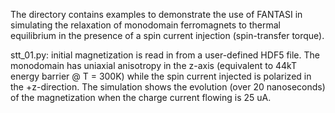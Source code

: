 The directory contains examples to demonstrate the use of FANTASI in simulating the
relaxation of monodomain ferromagnets to thermal equilibrium in the presence of a
spin current injection (spin-transfer torque).

stt_01.py: initial magnetization is read in from a user-defined HDF5 file. The
                   monodomain has uniaxial anisotropy in the z-axis (equivalent to
				   44kT energy barrier @ T = 300K) while the spin current injected
				   is polarized in the +z-direction. The simulation shows the
				   evolution (over 20 nanoseconds) of the magnetization when the
				   charge current flowing is 25 uA.
